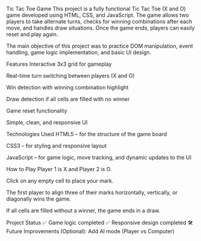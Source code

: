 Tic Tac Toe Game
This project is a fully functional Tic Tac Toe (X and O) game developed using HTML, CSS, and JavaScript.
The game allows two players to take alternate turns, checks for winning combinations after each move, and handles draw situations. Once the game ends, players can easily reset and play again.

The main objective of this project was to practice DOM manipulation, event handling, game logic implementation, and basic UI design.

Features
Interactive 3x3 grid for gameplay

Real-time turn switching between players (X and O)

Win detection with winning combination highlight

Draw detection if all cells are filled with no winner

Game reset functionality

Simple, clean, and responsive UI

Technologies Used
HTML5 – for the structure of the game board

CSS3 – for styling and responsive layout

JavaScript – for game logic, move tracking, and dynamic updates to the UI

How to Play
Player 1 is X and Player 2 is O.

Click on any empty cell to place your mark.

The first player to align three of their marks horizontally, vertically, or diagonally wins the game.

If all cells are filled without a winner, the game ends in a draw.

Project Status
✅ Game logic completed
✅ Responsive design completed
🛠 Future Improvements (Optional): Add AI mode (Player vs Computer)

